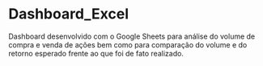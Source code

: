# Dashboard_Excel
 Dashboard desenvolvido com o Google Sheets para análise do volume de compra e venda de ações bem como para comparação do volume e do retorno esperado frente ao que foi de fato realizado.
